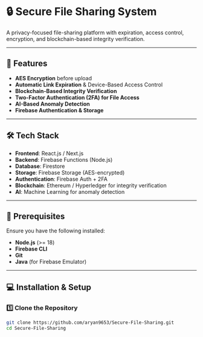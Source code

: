 # 🔒 Secure File Sharing System  
A privacy-focused file-sharing platform with expiration, access control, encryption, and blockchain-based integrity verification.

----

## 🚀 Features  
- **AES Encryption** before upload  
- **Automatic Link Expiration** & Device-Based Access Control  
- **Blockchain-Based Integrity Verification**  
- **Two-Factor Authentication (2FA) for File Access**  
- **AI-Based Anomaly Detection**  
- **Firebase Authentication & Storage**  

---

## 🛠️ Tech Stack  
- **Frontend**: React.js / Next.js  
- **Backend**: Firebase Functions (Node.js)  
- **Database**: Firestore  
- **Storage**: Firebase Storage (AES-encrypted)  
- **Authentication**: Firebase Auth + 2FA  
- **Blockchain**: Ethereum / Hyperledger for integrity verification  
- **AI**: Machine Learning for anomaly detection  

---

## 📌 Prerequisites  
Ensure you have the following installed:  
- **Node.js** (>= 18)  
- **Firebase CLI**  
- **Git**  
- **Java** (for Firebase Emulator)  

---

## 💻 Installation & Setup  

### 1️⃣ Clone the Repository  
```bash
git clone https://github.com/aryan9653/Secure-File-Sharing.git
cd Secure-File-Sharing
